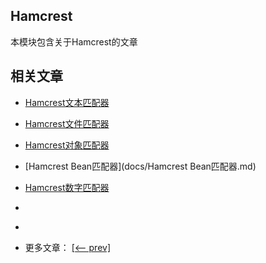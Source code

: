 ## Hamcrest

本模块包含关于Hamcrest的文章

## 相关文章

- [Hamcrest文本匹配器](docs/Hamcrest文本匹配器.md)
- [Hamcrest文件匹配器](docs/Hamcrest文件匹配器.md)
- [Hamcrest对象匹配器](docs/Hamcrest对象匹配器.md)
- [Hamcrest Bean匹配器](docs/Hamcrest Bean匹配器.md)
- [Hamcrest数字匹配器](docs/Hamcrest数字匹配器.md)
- []()
- []()

- 更多文章： [[<-- prev]](../assertions/README.md)